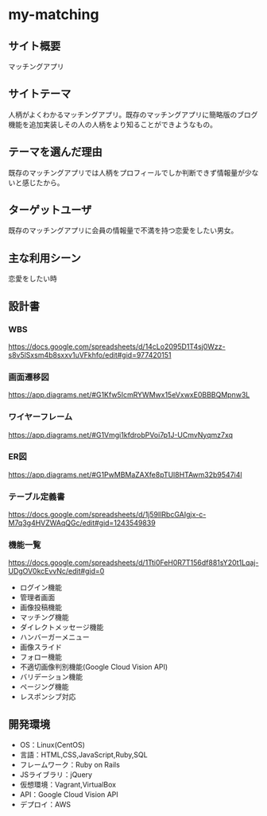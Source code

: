 # my-matching

## サイト概要
マッチングアプリ

## サイトテーマ
人柄がよくわかるマッチングアプリ。既存のマッチングアプリに簡略版のブログ機能を追加実装しその人の人柄をより知ることができようなもの。

## テーマを選んだ理由
既存のマッチングアプリでは人柄をプロフィールでしか判断できず情報量が少ないと感じたから。

## ターゲットユーザ
既存のマッチングアプリに会員の情報量で不満を持つ恋愛をしたい男女。

## 主な利用シーン
恋愛をしたい時

## 設計書
### WBS
https://docs.google.com/spreadsheets/d/14cLo2095D1T4sj0Wzz-s8v5lSxsm4b8sxxv1uVFkhfo/edit#gid=977420151
### 画面遷移図
https://app.diagrams.net/#G1Kfw5IcmRYWMwx15eVxwxE0BBBQMpnw3L
### ワイヤーフレーム
https://app.diagrams.net/#G1Vmgi1kfdrobPVoi7p1J-UCmvNyqmz7xq
### ER図
https://app.diagrams.net/#G1PwMBMaZAXfe8pTUl8HTAwm32b9547i4l
### テーブル定義書
https://docs.google.com/spreadsheets/d/1j59IlRbcGAIgjx-c-M7q3g4HVZWAqQGc/edit#gid=1243549839

### 機能一覧
https://docs.google.com/spreadsheets/d/1Tti0FeH0R7T156df881sY20t1Lqaj-UDgOV0kcEvvNc/edit#gid=0

- ログイン機能
- 管理者画面
- 画像投稿機能
- マッチング機能
- ダイレクトメッセージ機能
- ハンバーガーメニュー
- 画像スライド
- フォロー機能
- 不適切画像判別機能(Google Cloud Vision API)
- バリデーション機能
- ページング機能
- レスポンシブ対応

## 開発環境
* OS：Linux(CentOS)
* 言語：HTML,CSS,JavaScript,Ruby,SQL
* フレームワーク：Ruby on Rails
* JSライブラリ：jQuery
* 仮想環境：Vagrant,VirtualBox
* API：Google Cloud Vision API
* デプロイ：AWS